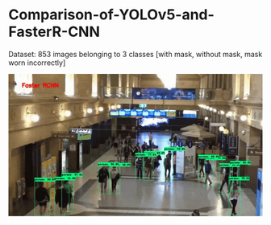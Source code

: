 # Comparison-of-YOLOv5-and-FasterR-CNN

Dataset: 853 images belonging to 3 classes [with mask, without mask, mask worn incorrectly]

![](https://github.com/IreneOO/Comparison-of-YOLOv5-and-FasterR-CNN/blob/main/FasterRCNN.gif)
